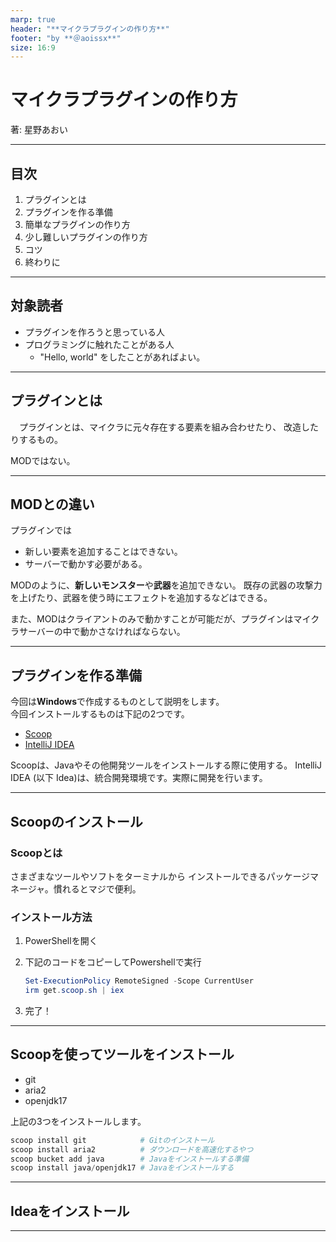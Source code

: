 ```yaml
---
marp: true
header: "**マイクラプラグインの作り方**"
footer: "by **＠aoissx**"
size: 16:9
---
```


# マイクラプラグインの作り方

著: 星野あおい

---

## 目次

1. プラグインとは
2. プラグインを作る準備
3. 簡単なプラグインの作り方
4. 少し難しいプラグインの作り方
5. コツ
6. 終わりに

---

## 対象読者

- プラグインを作ろうと思っている人
- プログラミングに触れたことがある人
  - "Hello, world" をしたことがあればよい。

---

## プラグインとは

　プラグインとは、マイクラに元々存在する要素を組み合わせたり、
改造したりするもの。  

MODではない。

---

## MODとの違い

プラグインでは

- 新しい要素を追加することはできない。
- サーバーで動かす必要がある。

MODのように、**新しいモンスター**や**武器**を追加できない。
既存の武器の攻撃力を上げたり、武器を使う時にエフェクトを追加するなどはできる。

また、MODはクライアントのみで動かすことが可能だが、プラグインはマイクラサーバーの中で動かさなければならない。

---

## プラグインを作る準備

今回は**Windows**で作成するものとして説明をします。  
今回インストールするものは下記の2つです。  

- [Scoop](https://scoop.sh/)
- [IntelliJ IDEA](https://www.jetbrains.com/idea/)

Scoopは、Javaやその他開発ツールをインストールする際に使用する。
IntelliJ IDEA (以下 Idea)は、統合開発環境です。実際に開発を行います。  

---

## Scoopのインストール

### Scoopとは

さまざまなツールやソフトをターミナルから
インストールできるパッケージマネージャ。慣れるとマジで便利。

### インストール方法

1. PowerShellを開く
2. 下記のコードをコピーしてPowershellで実行

    ```powershell
    Set-ExecutionPolicy RemoteSigned -Scope CurrentUser
    irm get.scoop.sh | iex
    ```

3. 完了！

---

## Scoopを使ってツールをインストール

- git
- aria2
- openjdk17

上記の3つをインストールします。

```powershell
scoop install git            # Gitのインストール
scoop install aria2          # ダウンロードを高速化するやつ
scoop bucket add java        # Javaをインストールする準備
scoop install java/openjdk17 # Javaをインストールする
```

---

## Ideaをインストール

---
